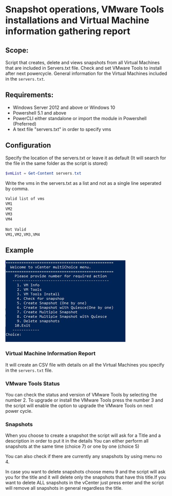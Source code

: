 # Snapshot operations, VMware Tools installations and Virtual Machine information gathering report

## Scope:
Script that creates, delete and views snapshots from all Virtual Machines that are included in Servers.txt file. Check and set VMware Tools to install after next powercycle. General information for the Virtual Machines included in the ```servers.txt```.
 

## Requirements:
* Windows Server 2012 and above or Windows 10
* Powershell 5.1 and above
* PowerCLI either standalone or import the module in Powershell (Preferred)
* A text file "servers.txt" in order to specify vms

## Configuration

Specify the location of the servers.txt or leave it as default (It will search for the file in the same folder as the script is stored)
```powershell
$vmList = Get-Content servers.txt
```
Write the vms in the servers.txt as a list and not as a single line seperated by comma.
```
Valid list of vms 
VM1
VM2
VM3
VM4

Not Valid
VM1,VM2,VM3,VM4
```

## Example

  ![Alt text](/screenshot/mainmenu.jpg?raw=true "Main Menu")

### Virtual Machine Information Report
It will create an CSV file with details on all the Virtual Machines you specify in the ```servers.txt``` file.

### VMware Tools Status
You can check the status and version of VMware Tools by selecting the number 2. To upgrade or install the VMware Tools press the number 3 and the script will enable the option to upgrade the VMware Tools on next power cycle. 

### Snapshots
 When you choose to create a snapshot the script will ask for a Title and a description in order to put it in the details
 You can either perform all snapshots at the same time (choice 7) or one by one (choice 5)
 
 You can also check if there are currently any snapshots by using menu no 4.
 
 In case you want to delete snapshots choose menu 9 and the script will ask you for the title and it will delete only the snapshots that have this title.If you want to delete ALL snapshots in the vCenter just press enter and the script will remove all snapshots in general regardless the title.
